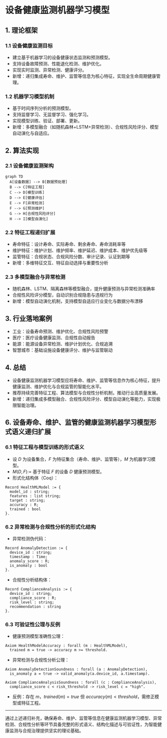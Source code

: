 # 设备健康监测机器学习模型

## 1. 理论框架

### 1.1 设备健康监测目标

- 建立基于机器学习的设备健康状态监测和预测模型。
- 支持设备故障预测、性能退化检测、维护优化。
- 实现实时监测、异常检测、健康评分。
- 新增：递归集成寿命、维护、监管等信息为核心特征，实现全生命周期健康管理。

### 1.2 机器学习模型机制

- 基于时间序列分析的预测模型。
- 支持监督学习、无监督学习、强化学习。
- 实现模型训练、验证、部署、更新。
- 新增：多模型融合（如随机森林+LSTM+异常检测）、合规性风险评分、模型自动演化与自适应。

## 2. 算法实现

### 2.1 设备健康监测架构

```mermaid
graph TD
  A[设备数据] --> B[数据预处理]
  B --> C[特征工程]
  C --> D[模型训练]
  D --> E[健康评估]
  E --> F[异常检测]
  F --> G[预测维护]
  G --> H[合规性风险评分]
  H --> I[模型自演化]
```

### 2.2 特征工程递归扩展

- 寿命特征：设计寿命、实际寿命、剩余寿命、寿命消耗率等
- 维护特征：维护计划、维护频率、维护延迟、维护成本、维护优先级等
- 监管特征：合规状态、合规风险分数、审计记录、认证到期等
- 新增：多维特征交互、特征自动选择与重要性分析

### 2.3 多模型融合与异常检测

- 随机森林、LSTM、隔离森林等模型融合，提升健康预测与异常检测准确率
- 合规性风险评分模型，自动识别合规隐患与违规行为
- 新增：模型自动演化机制，支持模型自适应行业变化与数据分布漂移

## 3. 行业落地案例

- 工业：设备寿命预测、维护优化、合规性风险预警
- 医疗：医疗设备健康监测、合规性自动报告
- 能源：能源设备异常检测、维护计划优化、合规追溯
- 智慧城市：基础设施设备健康评分、维护与监管联动

## 4. 总结

- 设备健康监测机器学习模型应将寿命、维护、监管等信息作为核心特征，提升健康监测、维护优化与合规监管的智能化水平。
- 推荐持续完善特征工程、算法模型与合规性分析机制，推动行业高质量发展。
- 新增：递归集成多模型融合、合规性风险评分、模型自动演化等能力，实现极限智能治理。

## 6. 设备寿命、维护、监管的健康监测机器学习模型形式语义递归扩展

### 6.1 特征工程与模型训练的形式语义

- 设 $D$ 为设备集合，$F$ 为特征集合（寿命、维护、监管等），$M$ 为机器学习模型。
- $M(D, F) :=$ 基于特征 $F$ 的设备 $D$ 健康预测模型。
- 形式化结构体（Coq）：

```coq
Record HealthMLModel := {
  model_id : string;
  features : list string;
  target : string;
  accuracy : R;
  trained : bool
}.
```

### 6.2 异常检测与合规性分析的形式化结构

- 异常检测伪代码：

```coq
Record AnomalyDetection := {
  device_id : string;
  timestamp : Time;
  anomaly_score : R;
  is_anomaly : bool
}.
```

- 合规性分析结构体：

```coq
Record ComplianceAnalysis := {
  device_id : string;
  compliance_score : R;
  risk_level : string;
  recommendation : string
}.
```

### 6.3 可验证性公理与反例

- 健康预测模型准确性公理：

```coq
Axiom HealthModelAccuracy : forall (m : HealthMLModel),
  trained m = true -> accuracy m >= threshold.
```

- 异常检测与合规性分析公理：

```coq
Axiom AnomalyDetectionSoundness : forall (a : AnomalyDetection),
  is_anomaly a = true -> valid_anomaly(a.device_id, a.timestamp).

Axiom ComplianceAnalysisSoundness : forall (c : ComplianceAnalysis),
  compliance_score c < risk_threshold -> risk_level c = "high".
```

- 反例：存在 $m$，$trained(m) = true$ 但 $accuracy(m) < threshold$，需修正模型或特征工程。

---

通过上述递归补充，确保寿命、维护、监管等信息在健康监测机器学习模型、异常检测、合规性分析等环节具备完整的形式语义、结构化描述与可验证性，为智能健康监测与合规治理提供坚实的理论基础。

